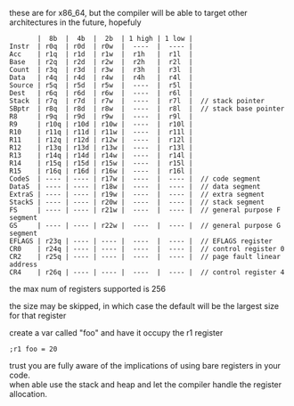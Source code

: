 these are for x86\_64, but the compiler will be able to target other architectures in the future, hopefuly
```
       |  8b  |  4b  |  2b  | 1 high | 1 low |
Instr  | r0q  | r0d  | r0w  |  ----  |  ---- |
Acc    | r1q  | r1d  | r1w  |  r1h   |  r1l  |
Base   | r2q  | r2d  | r2w  |  r2h   |  r2l  |
Count  | r3q  | r3d  | r3w  |  r3h   |  r3l  |
Data   | r4q  | r4d  | r4w  |  r4h   |  r4l  |
Source | r5q  | r5d  | r5w  |  ----  |  r5l  |
Dest   | r6q  | r6d  | r6w  |  ----  |  r6l  |
Stack  | r7q  | r7d  | r7w  |  ----  |  r7l  |  // stack pointer
SBptr  | r8q  | r8d  | r8w  |  ----  |  r8l  |  // stack base pointer
R8     | r9q  | r9d  | r9w  |  ----  |  r9l  |
R9     | r10q | r10d | r10w |  ----  |  r10l |
R10    | r11q | r11d | r11w |  ----  |  r11l |
R11    | r12q | r12d | r12w |  ----  |  r12l |
R12    | r13q | r13d | r13w |  ----  |  r13l |
R13    | r14q | r14d | r14w |  ----  |  r14l |
R14    | r15q | r15d | r15w |  ----  |  r15l |
R15    | r16q | r16d | r16w |  ----  |  r16l |
CodeS  | ---- | ---- | r17w |  ----  |  ---- |  // code segment
DataS  | ---- | ---- | r18w |  ----  |  ---- |  // data segment
ExtraS | ---- | ---- | r19w |  ----  |  ---- |  // extra segment
StackS | ---- | ---- | r20w |  ----  |  ---- |  // stack segment
FS     | ---- | ---- | r21w |  ----  |  ---- |  // general purpose F segment
GS     | ---- | ---- | r22w |  ----  |  ---- |  // general purpose G segment
EFLAGS | r23q | ---- | ---- |  ----  |  ---- |  // EFLAGS register
CR0    | r24q | ---- | ---- |  ----  |  ---- |  // control register 0
CR2    | r25q | ---- | ---- |  ----  |  ---- |  // page fault linear address
CR4    | r26q | ---- | ---- |  ----  |  ---- |  // control register 4
```

the max num of registers supported is 256

the size may be skipped, in which case the default will be the largest size for that register


create a var called "foo" and have it occupy the r1 register
```
;r1 foo = 20
```

trust you are fully aware of the implications of using bare registers in your code.  
when able use the stack and heap and let the compiler handle the register allocation.
